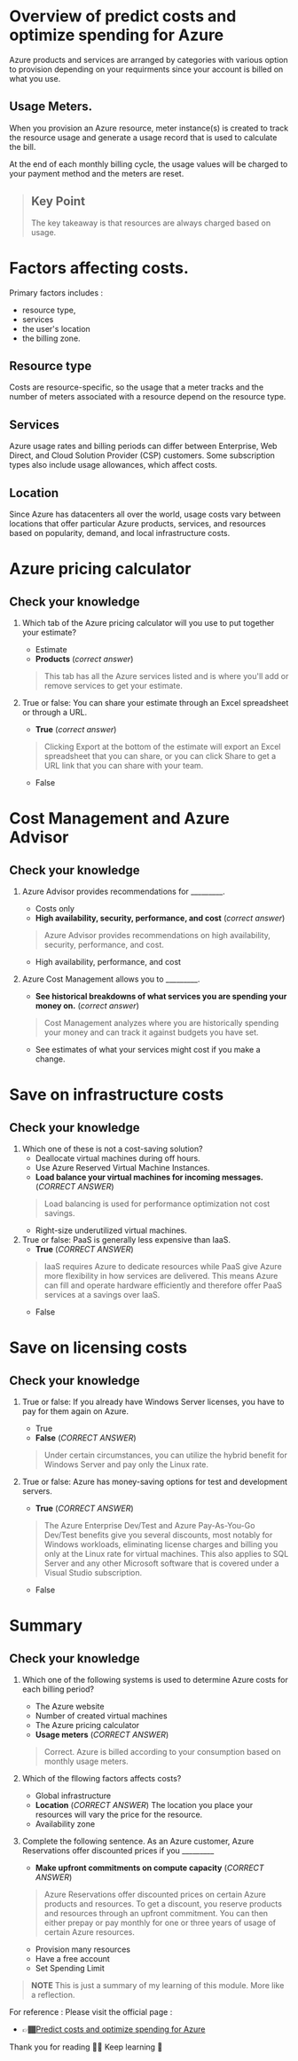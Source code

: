 # Overview of predict costs and optimize spending for Azure

Azure products and services are arranged by categories with various option to provision depending on your requirments since your account is billed on what you use. 

## Usage Meters. 
When you provision an Azure resource, meter instance(s) is created to track the resource usage and generate a usage record that is used to calculate the bill. 

At the end of each monthly billing cycle, the usage values will be charged to your payment method and the meters are reset. 

> ## Key Point
> The key takeaway is that resources are always charged based on usage. 

# Factors affecting costs. 
Primary factors includes : 
* resource type,
* services
* the user's location
* the billing zone.

## Resource type 
Costs are resource-specific, so the usage that a meter tracks and the number of meters associated with a resource depend on the resource type.

## Services
Azure usage rates and billing periods can differ between Enterprise, Web Direct, and Cloud Solution Provider (CSP) customers. Some subscription types also include usage allowances, which affect costs.

## Location 
Since Azure has datacenters all over the world, usage costs vary between locations that offer particular Azure products, services, and resources based on popularity, demand, and local infrastructure costs.

# Azure pricing calculator
## Check your knowledge
1. Which tab of the Azure pricing calculator will you use to put together your estimate?
    * Estimate
    * **Products** (_correct answer_) 
    >This tab has all the Azure services listed and is where you'll add or remove services to get your estimate.

2. True or false: You can share your estimate through an Excel spreadsheet or through a URL.
    * **True** (_correct answer_)
    > Clicking Export at the bottom of the estimate will export an Excel spreadsheet that you can share, or you can click Share to get a URL link that you can share with your team.
    * False

# Cost Management and Azure Advisor
## Check your knowledge 
1. Azure Advisor provides recommendations for _________.
    * Costs only
    * **High availability, security, performance, and cost** (_correct answer_) 
    > Azure Advisor provides recommendations on high availability, security, performance, and cost.
    * High availability, performance, and cost

2. Azure Cost Management allows you to _________.
    * **See historical breakdowns of what services you are spending your money on.** (_correct answer_) 
    > Cost Management analyzes where you are historically spending your money and can track it against budgets you have set.
    * See estimates of what your services might cost if you make a change.

# Save on infrastructure costs 
## Check your knowledge 
1. Which one of these is not a cost-saving solution?
    * Deallocate virtual machines during off hours.
    * Use Azure Reserved Virtual Machine Instances.
    * **Load balance your virtual machines for incoming messages.** (_CORRECT ANSWER_)
    > Load balancing is used for performance optimization not cost savings.
    * Right-size underutilized virtual machines.
2. True or false: PaaS is generally less expensive than IaaS.
    * **True** (_CORRECT ANSWER_)
    > IaaS requires Azure to dedicate resources while PaaS give Azure more flexibility in how services are delivered. This means Azure can fill and operate hardware efficiently and therefore offer PaaS services at a savings over IaaS.
    * False

# Save on licensing costs
## Check your knowledge
1. True or false: If you already have Windows Server licenses, you have to pay for them again on Azure.
    * True
    * **False** (_CORRECT ANSWER_)
    > Under certain circumstances, you can utilize the hybrid benefit for Windows Server and pay only the Linux rate.

2. True or false: Azure has money-saving options for test and development servers.
    * **True** (_CORRECT ANSWER_)
    > The Azure Enterprise Dev/Test and Azure Pay-As-You-Go Dev/Test benefits give you several discounts, most notably for Windows workloads, eliminating license charges and billing you only at the Linux rate for virtual machines. This also applies to SQL Server and any other Microsoft software that is covered under a Visual Studio subscription.
    * False

# Summary 
## Check your knowledge 
1. Which one of the following systems is used to determine Azure costs for each billing period?

    * The Azure website
    * Number of created virtual machines
    * The Azure pricing calculator
    * **Usage meters** (_CORRECT ANSWER_)
    > Correct. Azure is billed according to your consumption based on monthly usage meters.
2. Which of the fllowing factors affects costs?

    * Global infrastructure
    * **Location** (_CORRECT ANSWER_)
    The location you place your resources will vary the price for the resource.
    * Availability zone
3. Complete the following sentence. As an Azure customer, Azure Reservations offer discounted prices if you _________

    * **Make upfront commitments on compute capacity** (_CORRECT ANSWER_)
    > Azure Reservations offer discounted prices on certain Azure products and resources. To get a discount, you reserve products and resources through an upfront commitment. You can then either prepay or pay monthly for one or three years of usage of certain Azure resources.
    * Provision many resources
    * Have a free account
    * Set Spending Limit

> **NOTE**
> This is just a summary of my learning of this module. More like a reflection. 

For reference : Please visit the official page : 
* 👉🏾[Predict costs and optimize spending for Azure](https://docs.microsoft.com/en-us/learn/modules/predict-costs-and-optimize-spending/)

Thank you for reading 👍🏾 Keep learning 🚀